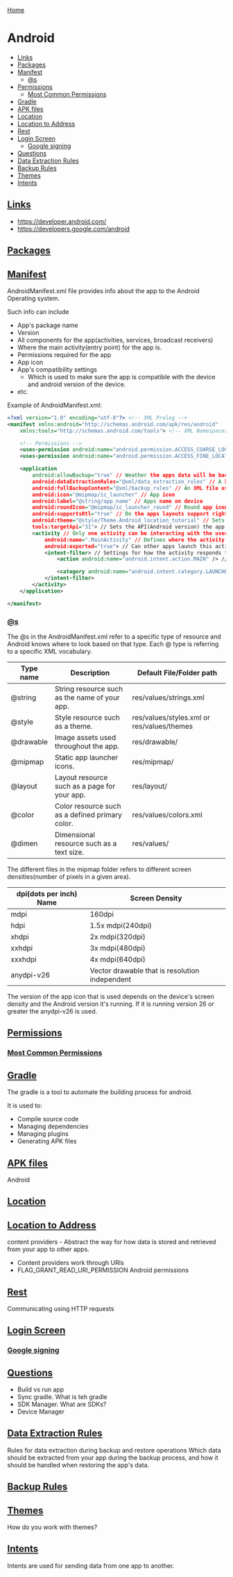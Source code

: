 <!--
 * This file is part of RS Cheat Sheets.
 *
 * RS Cheat Sheets is free software: you can redistribute it and/or modify
 * it under the terms of the GNU General Public License as published by
 * the Free Software Foundation, either version 3 of the License, or
 * (at your option) any later version.
 *
 * RS Cheat Sheets is distributed in the hope that it will be useful,
 * but WITHOUT ANY WARRANTY; without even the implied warranty of
 * MERCHANTABILITY or FITNESS FOR A PARTICULAR PURPOSE.  See the
 * GNU General Public License for more details.
 *
 * You should have received a copy of the GNU General Public License
 * along with RS Cheat Sheets. If not, see <https://www.gnu.org/licenses/>.
 */
-->

[Home](../README.md)

# Android

<!-- TOC -->

- [Links](#links)
- [Packages](#packages)
- [Manifest](#manifest)
	- [@s](#s)
- [Permissions](#permissions)
	- [Most Common Permissions](#most-common-permissions)
- [Gradle](#gradle)
- [APK files](#apk-files)
- [Location](#location)
- [Location to Address](#location-to-address)
- [Rest](#rest)
- [Login Screen](#login-screen)
	- [Google signing](#google-signing)
- [Questions](#questions)
- [Data Extraction Rules](#data-extraction-rules)
- [Backup Rules](#backup-rules)
- [Themes](#themes)
- [Intents](#intents)

<!-- /TOC -->

## [Links](#android)
- https://developer.android.com/
- https://developers.google.com/android

## [Packages](#android)

## [Manifest](#android)
AndroidManifest.xml file provides info about the app to the Android Operating system.

Such info can include
- App's package name
- Version
- All components for the app(activities, services, broadcast receivers)
- Where the main activity(entry point) for the app is.
- Permissions required for the app
- App icon
- App's compatibility settings
  - Which is used to make sure the app is compatible with the device and android version of the device.
- etc.

Example of AndroidManifest.xml:
```xml
<?xml version="1.0" encoding="utf-8"?> <!-- XML Prolog -->
<manifest xmlns:android="http://schemas.android.com/apk/res/android"
    xmlns:tools="http://schemas.android.com/tools"> <!-- XML Namespaces -->

    <!-- Permissions -->
    <uses-permission android:name="android.permission.ACCESS_COARSE_LOCATION" />
    <uses-permission android:name="android.permission.ACCESS_FINE_LOCATION" />

    <application
        android:allowBackup="true" // Weather the apps data will be backup. This includes settings, app specific files like images and documents, etc
        android:dataExtractionRules="@xml/data_extraction_rules" // A XML file used to define rules for data extraction during backup and restore operations.
        android:fullBackupContent="@xml/backup_rules" // An XML file used to contain the rules for which files and folders should be included or excluded during a full backup
        android:icon="@mipmap/ic_launcher" // App icon
        android:label="@string/app_name" // Apps name on device
        android:roundIcon="@mipmap/ic_launcher_round" // Round app icon
        android:supportsRtl="true" // Do the apps layouts support right to left languages. This will mirror and adjust the UI elements that use text.
        android:theme="@style/Theme.Android_location_tutorial" // Sets the theme of the app
        tools:targetApi="31"> // Sets the API(Android version) the app us built for
        <activity // Only one activity can be interacting with the user at once
            android:name=".MainActivity" // Defines where the activity is stored. The "." means that activity is in the same project as the manifest file
            android:exported="true"> // Can other apps launch this activity/app
            <intent-filter> // Settings for how the activity responds to different intents.
                <action android:name="android.intent.action.MAIN" /> // Sets this activity to be the main entry point of the app.

                <category android:name="android.intent.category.LAUNCHER" /> // This activity is meant to be the launch activity that is used when the launch icon is pressed.
            </intent-filter>
        </activity>
    </application>

</manifest>
```

### [@s](#android)
The @s in the AndroidManifest.xml refer to a specific type of resource and Android knows where to look based on that type. Each @ type is referring to a specific XML vocabulary.

| Type name | Description                                     | Default File/Folder path                    |
|-----------|-------------------------------------------------|---------------------------------------------|
| @string   | String resource such as the name of your app.   | res/values/strings.xml                      |
| @style    | Style resource such as a theme.                 | res/values/styles.xml  or res/values/themes |
| @drawable | Image assets used throughout the app.           | res/drawable/                               |
| @mipmap   | Static app launcher icons.                      | res/mipmap/                                 |
| @layout   | Layout resource such as a page for your app.    | res/layout/                                 |
| @color    | Color resource such as a defined primary color. | res/values/colors.xml                       |
| @dimen    | Dimensional resource such as a text size.       | res/values/                                 |

The different files in the mipmap folder refers to different screen densities(number of pixels in a given area).

| dpi(dots per inch) Name | Screen Density                                 |
|-------------------------|------------------------------------------------|
| mdpi                    | 160dpi                                         |
| hdpi                    | 1.5x mdpi(240dpi)                              |
| xhdpi                   | 2x mdpi(320dpi)                                |
| xxhdpi                  | 3x mdpi(480dpi)                                |
| xxxhdpi                 | 4x mdpi(640dpi)                                |
| anydpi-v26              | Vector drawable that is resolution independent |

The version of the app icon that is used depends on the device's screen density and the Android version it's running. If it is running version 26 or greater the anydpi-v26 is used.

## [Permissions](#android)
### [Most Common Permissions](#android)

## [Gradle](#android)
The gradle is a tool to automate the building process for android.

It is used to:
- Compile source code
- Managing dependencies
- Managing plugins
- Generating APK files

## [APK files](#android)
Android 
## [Location](#android)

## [Location to Address](#android)

content providers - Abstract the way for how data is stored and retrieved from your app to other apps.
  - Content providers work through URIs
  - FLAG_GRANT_READ_URI_PERMISSION
Android permissions

## [Rest](#android)
Communicating using HTTP requests

## [Login Screen](#android)
### [Google signing](#android)

## [Questions](#android)
  - Build vs run app
  - Sync gradle. What is teh gradle
  - SDK Manager. What are SDKs?
  - Device Manager

## [Data Extraction Rules](#android)
Rules for data extraction during backup and restore operations
Which data should be extracted from your app during the backup process, and how it should be handled when restoring the app's data.

## [Backup Rules](#android)
<full-backup-content>
    <exclude domain="no-backup" />
    <exclude domain="cache" />
    <include domain="file" path="databases/" />
    <!-- Additional rules as needed -->
</full-backup-content>

## [Themes](#android)
How do you work with themes?

## [Intents](#android)
Intents are used for sending data from one app to another.